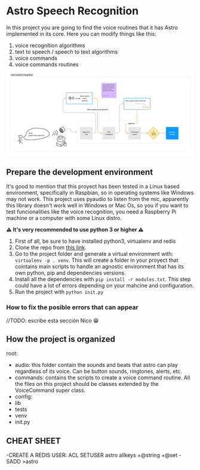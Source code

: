# Astro Speech Recognition
In this project you are going to find the voice routines that it has Astro implemented in its core. Here you can modify
things like this:

1. voice recognition algorithms
2. text to speech / speech to text algorithms
3. voice commands
4. voice commands routines

![alt text](assets/astro-speech-recognition.jpg?raw=true "Project Architecture")

## Prepare the development environment
It's good to mention that this proyect has been tested in a Linux based environment, specifically in Raspbian, so in operating systems like Windows may not work.
This project uses pyaudio to listen from the mic, apparently this library doesn't work well in Windows or Mac Os, so you if you want to test funcionalities like the voice recognition, you need a Raspberry Pi machine or a computer with some Linux distro.

**⚠ It's very recommended to use python 3 or higher ⚠**

1. First of all, be sure to have installed python3, virtualenv and redis
2. Clone the repo from [this link](https://github.com/Cosmoblastos/astro-speech-recognition).
3. Go to the project folder and generate a virtual environment with: `virtualenv -p . venv`. This will create a folder in your proyect that cointains main scripts to handle an agnostic environment that has its own python, pip and dependencies versions.
4. Install all the dependencies with `pip install -r modules.txt`. This step could have a lot of errors depending on your mahcine and configuration.
5. Run the project with `python init.py`

### How to fix the posible errors that can appear
//TODO: escribe esta sección Nico 😁


## How the project is organized
root:
- audio: this folder contain the sounds and beats that astro can play regardless of its voice. Can be button sounds, ringtones, alerts, etc.
- commands: contains the scripts to create a voice command routine. All the files on this project should be classes extended by the VoiceCommand super class.
- config: 
- lib
- tests
- venv
- init.py


## CHEAT SHEET
-CREATE A REDIS USER: ACL SETUSER astro allkeys +@string +@set -SADD >astro